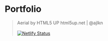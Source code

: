 # Portfolio

> Aerial by HTML5 UP
> html5up.net | @ajlkn <br><br>
[![Netlify Status](https://api.netlify.com/api/v1/badges/1ffdc069-e1c6-4991-b69d-c4ebda3523e9/deploy-status)](https://app.netlify.com/sites/clever-mirzakhani-4e5fd7/deploys)
